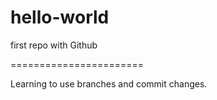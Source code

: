 # hello-world
first repo with Github

=======================

Learning to use branches and commit changes.
